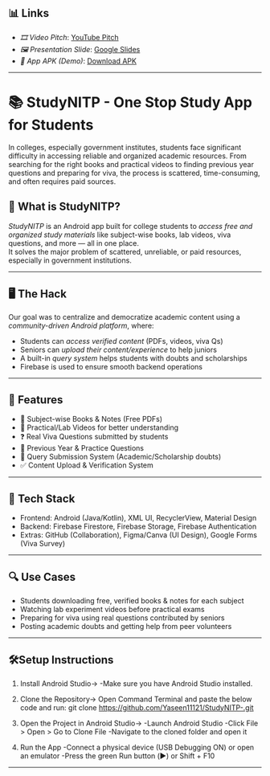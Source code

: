 ## 📊 Links

- *🎞 Video Pitch*: [YouTube Pitch](https://www.youtube.com/watch?v=VIDEO_ID)
- *🖼 Presentation Slide*: [Google Slides](https://docs.google.com/presentation/d/PRESENTATION_ID)
- *📱 App APK (Demo)*: [Download APK](https://drive.google.com/file/d/APP_LINK)
---

# 📚 StudyNITP - One Stop Study App for Students
In colleges, especially government institutes, students face significant difficulty in accessing reliable and organized academic resources. From searching for the right books and practical videos to finding previous year questions and preparing for viva, the process is scattered, time-consuming, and often requires paid sources.

## 🧠 What is StudyNITP?
*StudyNITP* is an Android app built for college students to *access free and organized study materials* like subject-wise books, lab videos, viva questions, and more — all in one place.  
It solves the major problem of scattered, unreliable, or paid resources, especially in government institutions.

---

## 🖥 The Hack

Our goal was to centralize and democratize academic content using a *community-driven Android platform*, where:
- Students can *access verified content* (PDFs, videos, viva Qs)
- Seniors can *upload their content/experience* to help juniors
- A built-in *query system* helps students with doubts and scholarships
- Firebase is used to ensure smooth backend operations

---
## 🚀 Features

- 📘 Subject-wise Books & Notes (Free PDFs)
- 🎥 Practical/Lab Videos for better understanding
- ❓ Real Viva Questions submitted by students
- 🧠 Previous Year & Practice Questions
- 💬 Query Submission System (Academic/Scholarship doubts)
- ✅ Content Upload & Verification System

---
## 📱 Tech Stack

- Frontend: Android (Java/Kotlin), XML UI, RecyclerView, Material Design
- Backend: Firebase Firestore, Firebase Storage, Firebase Authentication
- Extras: GitHub (Collaboration), Figma/Canva (UI Design), Google Forms (Viva Survey)

---
## 🔍 Use Cases

- Students downloading free, verified books & notes for each subject
- Watching lab experiment videos before practical exams
- Preparing for viva using real questions contributed by seniors
- Posting academic doubts and getting help from peer volunteers

---
## 🛠️Setup Instructions
1. Install Android Studio->
-Make sure you have Android Studio installed.

2. Clone the Repository->
Open Command Terminal and paste the below code and run:
git clone  https://github.com/Yaseen11121/StudyNITP-.git

3. Open the Project in Android Studio->
-Launch Android Studio
-Click File > Open > Go to Clone File
-Navigate to the cloned folder and open it

4. Run the App
-Connect a physical device (USB Debugging ON) or open an emulator
-Press the green Run button (▶️) or Shift + F10
---




